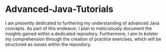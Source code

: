 # Advanced-Java-Tutorials
 I am presently dedicated to furthering my understanding of advanced Java concepts. As part of this endeavor, I plan to meticulously document the insights gained within a dedicated repository. Furthermore, I aim to bolster my comprehension through the creation of practice exercises, which will be structured as issues within the repository.
